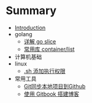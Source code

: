 # Summary

* [Introduction](README.md)
* golang
    * [详解 go slice](golang/slice.md)
    * [常用库 container/list](golang/list.md)
* 计算机基础
* linux
    - [.sh 添加执行权限](linux/chmod.md)
* 常用工具
    * [Git同步本地项目到Github](other/git.md)
    * [使用 Gitbook 搭建博客](other/gitbook.md)

